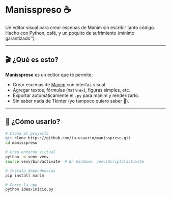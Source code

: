 # Manisspreso ☕
Un editor visual para crear escenas de Manim sin escribir tanto código.  
Hecho con Python, café, y un poquito de sufrimiento (mínimo garantizado™).

---

## 🎬 ¿Qué es esto?

**Manisspreso** es un editor que te permite:

- Crear escenas de [Manim](https://www.manim.community/) con interfaz visual.
- Agregar textos, fórmulas (`MathTex`), figuras simples, etc.
- Exportar automáticamente el `.py` para manim y renderizarlo.
- Sin saber nada de Tkinter (yo tampoco quiero saber 😤).

---

## 🚀 ¿Cómo usarlo?

```bash
# Clona el proyecto
git clone https://github.com/tu-usuario/manisspreso.git
cd manisspreso

# Crea entorno virtual
python -m venv venv
source venv/bin/activate  # En Windows: venv\Scripts\activate

# Instala dependencias
pip install manim

# Corre la app
python idea/inicio.py

